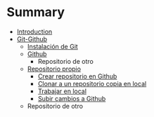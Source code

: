 # Summary

* [Introduction](README.md)
* [Git-Github](git-github.md)
   * [Instalación de Git](instalacion-git.md)
   * [Github](github-alta.md)
       * Repositorio de otro
   * [Repositorio propio](repositorio_propio.md)
       * [Crear repositorio en Github](crear_repositorio_en_github.md)
       * [Clonar a un repositorio copia en local](crear_copia_en_local.md)
       * [Trabajar en local](anadir_cambios_en_tu_repositorio_local.md)
       * [Subir cambios a Github](subir_tus_cambios_al_repositorio_de_github.md)
   * Repositorio de otro

